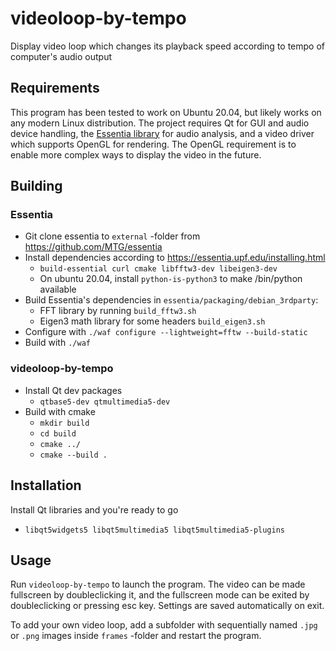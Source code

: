 # videoloop-by-tempo
Display video loop which changes its playback speed according to tempo of computer's audio output

## Requirements
This program has been tested to work on Ubuntu 20.04, but likely works on any modern Linux distribution. The project requires Qt for GUI and audio device handling, the <a href=https://essentia.upf.edu>Essentia library</a> for audio analysis, and a video driver which supports OpenGL for rendering. The OpenGL requirement is to enable more complex ways to display the video in the future.

## Building

### Essentia
- Git clone essentia to `external` -folder from https://github.com/MTG/essentia
- Install dependencies according to https://essentia.upf.edu/installing.html
    - `build-essential curl cmake libfftw3-dev libeigen3-dev`
    - On ubuntu 20.04, install `python-is-python3` to make /bin/python available
- Build Essentia's dependencies in `essentia/packaging/debian_3rdparty`:
    - FFT library by running `build_fftw3.sh`
    - Eigen3 math library for some headers  `build_eigen3.sh`
- Configure with `./waf configure --lightweight=fftw --build-static`
- Build with `./waf`
### videoloop-by-tempo
- Install Qt dev packages
    - `qtbase5-dev qtmultimedia5-dev`
- Build with cmake
    - `mkdir build`
    - `cd build`
    - `cmake ../`
    - `cmake --build .`


## Installation
Install Qt libraries and you're ready to go
- `libqt5widgets5 libqt5multimedia5 libqt5multimedia5-plugins`

## Usage
Run `videoloop-by-tempo` to launch the program. The video can be made fullscreen by doubleclicking it, and the fullscreen mode can be exited by doubleclicking or pressing esc key. Settings are saved automatically on exit.

To add your own video loop, add a subfolder with sequentially named `.jpg` or `.png` images inside `frames` -folder and restart the program.